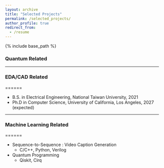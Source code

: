 ```yaml
---
layout: archive
title: "Selected Projects"
permalink: /selected_projects/
author_profile: true
redirect_from:
  - /resume
---
```


{% include base_path %}

<!-- [PDF](/files/CHENCHIA_CV.pdf){: .btn} -->

### Quantum Related

---

### EDA/CAD Related
======
* B.S. in Electrical Engineering, National Taiwan University, 2021
* Ph.D in Computer Science, University of California, Los Angeles, 2027 (expected)


---

### Machine Learning Related
======
* Sequence-to-Sequence : Video Caption Generation
  * C/C++, Python, Verilog
* Quantum Programming
  * Qiskit, Cirq

